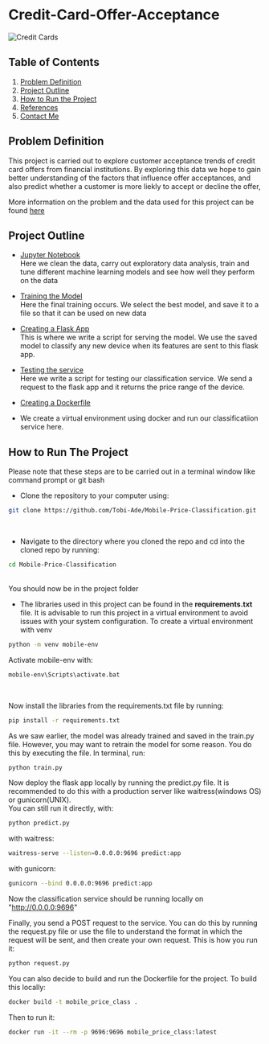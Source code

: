 # Credit-Card-Offer-Acceptance

![Credit Cards](https://www.forbes.com/advisor/wp-content/uploads/2022/07/credit_cards.jpeg-1.jpg)

## Table of Contents 
1. [Problem Definition](#problem-defintion)
2. [Project Outline](#project-outline)
3. [How to Run the Project](#how-to-run-the-project)
4. [References](#References)
5. [Contact Me](#contact-me)

## Problem Definition
This project is carried out to explore customer acceptance trends of credit card offers from financial institutions. By exploring this data we hope to gain better understanding of the factors that influence offer acceptances, and also predict whether a customer is more liekly to accept or decline the offer,

More information on the problem and the data used for this project can be found [here](https://www.kaggle.com/datasets/thedevastator/unlocking-credit-card-offer-acceptance-trends-in)

## Project Outline 
- [Jupyter Notebook]()<br>
  Here we clean the data, carry out exploratory data analysis, train and tune different machine learning models and see how well they perform on the data
 
- [Training the Model](https://github.com/Tobi-Ade/Mobile-Price-Classification/blob/main/train.py)<br>
Here the final training occurs. We select the best model, and save it to a file so that it can be used on new data 

- [Creating a Flask App](https://github.com/Tobi-Ade/Mobile-Price-Classification/blob/main/predict.py)<br>
This is where we write a script for serving the model. We use the saved model to classify any new device when its features are sent to this flask app. 

- [Testing the service ](https://github.com/Tobi-Ade/Mobile-Price-Classification/blob/main/request.py)<br>
Here we write a script for testing our classification service. We send a request to the flask app and it returns the price range of the device.

- [Creating a Dockerfile](https://github.com/Tobi-Ade/Mobile-Price-Classification/blob/main/Dockerfile)<br>
- We create a virtual environment using docker and run our classificatiion service here.

## How to Run The Project
Please note that these steps are to be carried out in a terminal window like command prompt or git bash<br>
  - Clone the repository to your computer using:  <br>
  ```bash
  git clone https://github.com/Tobi-Ade/Mobile-Price-Classification.git
  ```
  <br>
  
  - Navigate to the directory where you cloned the repo and cd into the cloned repo by running: <br>
  ```bash
  cd Mobile-Price-Classification
  ```
  <br>
  You should now be in the project folder
  
  - The libraries used in this project can be found in the **requirements.txt** file. It is advisable to run this project in a virtual environment to avoid issues with your system configuration. To create a virtual environment with venv <br>
  ```bash
  python -m venv mobile-env
  ```
  
   Activate mobile-env with: <br>
   ```bash
   mobile-env\Scripts\activate.bat
   ```
   <br>
   
   Now install the libraries from the requirements.txt file by running:<br>
   
   ```bash
   pip install -r requirements.txt
   ```
   
   As we saw earlier, the model was already trained and saved in the train.py file. However, you may want to retrain the model for some reason. You do this by executing the file. In terminal, run:<br>
   ```bash 
   python train.py
   ```
   
  Now deploy the flask app locally by running the predict.py file. It is recommended to do this with a production server like waitress(windows OS) or gunicorn(UNIX).<br>
  You can still run it directly, with:   <br>
  ```bash
  python predict.py
  ```
  
  with waitress: <br>
 
  ```bash
  waitress-serve --listen=0.0.0.0:9696 predict:app
  ```
  
   with gunicorn: <br>
 
  ```bash
  gunicorn --bind 0.0.0.0:9696 predict:app
  ```
  
  Now the classification service should be running locally on "http://0.0.0.0:9696"
  
  Finally, you send a POST request to the service. You can do this by running the request.py file or use the file to understand the format in which the request will be sent, and then create your own request. This is how you run it:<br>
  ```bash
  python request.py
  ```
  
  You can also decide to build and run the Dockerfile for the project. To build this locally:
  ```bash
  docker build -t mobile_price_class .
  ```
  
  Then to run it:<br>
  ```bash
  docker run -it --rm -p 9696:9696 mobile_price_class:latest
  ```
  
